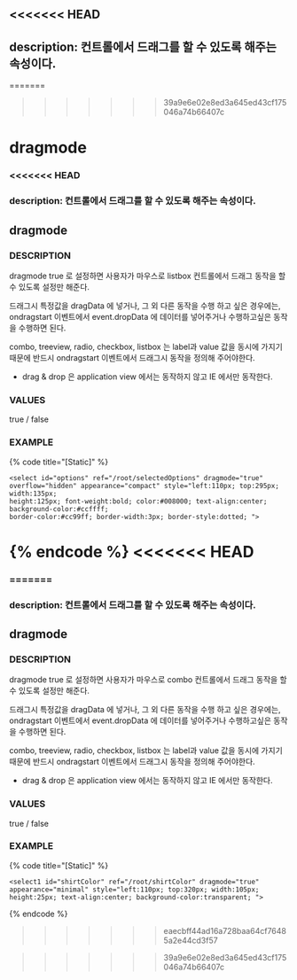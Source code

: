 <<<<<<< HEAD
---
description: 컨트롤에서 드래그를 할 수 있도록 해주는 속성이다.
---

=======
>>>>>>> 39a9e6e02e8ed3a645ed43cf175046a74b66407c
# dragmode

### &lt;&lt;&lt;&lt;&lt;&lt;&lt; HEAD

### description: 컨트롤에서 드래그를 할 수 있도록 해주는 속성이다.

## dragmode

### DESCRIPTION

dragmode true 로 설정하면 사용자가 마우스로 listbox 컨트롤에서 드래그 동작을 할 수 있도록 설정만 해준다.

드래그시 특정값을 dragData 에 넣거나, 그 외 다른 동작을 수행 하고 싶은 경우에는, ondragstart 이벤트에서 event.dropData 에 데이터를 넣어주거나 수행하고싶은 동작을 수행하면 된다.

combo, treeview, radio, checkbox, listbox 는 label과 value 값을 동시에 가지기 때문에 반드시 ondragstart 이벤트에서 드래그시 동작을 정의해 주어야한다.

* drag & drop 은 application view 에서는 동작하지 않고 IE 에서만 동작한다.  

### VALUES

true / false

### EXAMPLE

{% code title="\[Static\]" %}
```markup
<select id="options" ref="/root/selectedOptions" dragmode="true" 
overflow="hidden" appearance="compact" style="left:110px; top:295px; width:135px; 
height:125px; font-weight:bold; color:#008000; text-align:center; background-color:#ccffff; 
border-color:#cc99ff; border-width:3px; border-style:dotted; ">
```
{% endcode %}
<<<<<<< HEAD
=======

### =======

### description: 컨트롤에서 드래그를 할 수 있도록 해주는 속성이다.

## dragmode

### DESCRIPTION

dragmode true 로 설정하면 사용자가 마우스로 combo 컨트롤에서 드래그 동작을 할 수 있도록 설정만 해준다.

드래그시 특정값을 dragData 에 넣거나, 그 외 다른 동작을 수행 하고 싶은 경우에는, ondragstart 이벤트에서 event.dropData 에 데이터를 넣어주거나 수행하고싶은 동작을 수행하면 된다.

combo, treeview, radio, checkbox, listbox 는 label과 value 값을 동시에 가지기 때문에 반드시 ondragstart 이벤트에서 드래그시 동작을 정의해 주어야한다.

* drag & drop 은 application view 에서는 동작하지 않고 IE 에서만 동작한다.  

### VALUES

true / false

### EXAMPLE

{% code title="\[Static\]" %}
```markup
<select1 id="shirtColor" ref="/root/shirtColor" dragmode="true" 
appearance="minimal" style="left:110px; top:320px; width:105px; 
height:25px; text-align:center; background-color:transparent; ">
```
{% endcode %}

> > > > > > > eaecbff44ad16a728baa64cf76485a2e44cd3f57

>>>>>>> 39a9e6e02e8ed3a645ed43cf175046a74b66407c
